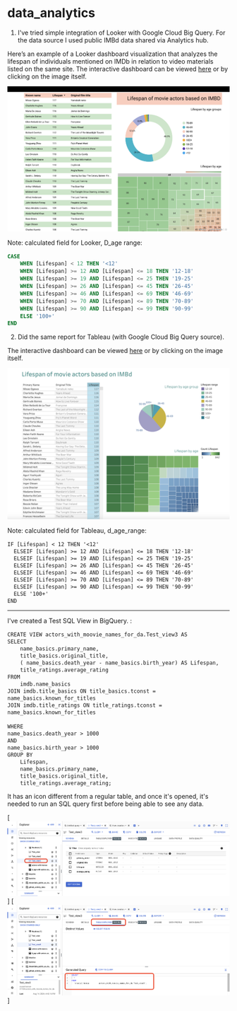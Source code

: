 # data_analytics

1. I've tried simple integration of Looker with Google Cloud Big Query. For the data source I used public IMBd data shared via Analytics hub. 

Here’s an example of a Looker dashboard visualization that analyzes the lifespan of individuals mentioned on IMDb in relation to video materials listed on the same site. The interactive dashboard can be viewed [here](https://lookerstudio.google.com/embed/reporting/15deb2b7-387a-4cfd-9e1e-d1747ec0bafc/page/NFd8D) or by clicking on the image itself.

[![Looker Dashboard Example (IMDb)](Visualisation/Looker_imbd_example.png)](https://lookerstudio.google.com/embed/reporting/15deb2b7-387a-4cfd-9e1e-d1747ec0bafc/page/NFd8D)

Note: calculated field for Looker, D_age range:
```sql
CASE 
    WHEN [Lifespan] < 12 THEN '<12'
    WHEN [Lifespan] >= 12 AND [Lifespan] <= 18 THEN '12-18'
    WHEN [Lifespan] >= 19 AND [Lifespan] <= 25 THEN '19-25'
    WHEN [Lifespan] >= 26 AND [Lifespan] <= 45 THEN '26-45'
    WHEN [Lifespan] >= 46 AND [Lifespan] <= 69 THEN '46-69'
    WHEN [Lifespan] >= 70 AND [Lifespan] <= 89 THEN '70-89'
    WHEN [Lifespan] >= 90 AND [Lifespan] <= 99 THEN '90-99'
    ELSE '100+'
END
```


2. Did the same report for Tableau (with Google Cloud Big Query source).

The interactive dashboard can be viewed [here](https://public.tableau.com/app/profile/tanya.saburova/viz/BigQuery_IMBD/Dashboard1?publish=yes) or by clicking on the image itself.

[![Tableau Dashboard Example (IMDb)](Visualisation/Tableau_imbd_example.png)](https://public.tableau.com/app/profile/tanya.saburova/viz/BigQuery_IMBD/Dashboard1?publish=yes)

Note: calculated field for Tableau, d_age_range:
```
IF [Lifespan] < 12 THEN '<12'
  ELSEIF [Lifespan] >= 12 AND [Lifespan] <= 18 THEN '12-18'
  ELSEIF [Lifespan] >= 19 AND [Lifespan] <= 25 THEN '19-25'
  ELSEIF [Lifespan] >= 26 AND [Lifespan] <= 45 THEN '26-45'
  ELSEIF [Lifespan] >= 46 AND [Lifespan] <= 69 THEN '46-69'
  ELSEIF [Lifespan] >= 70 AND [Lifespan] <= 89 THEN '70-89'
  ELSEIF [Lifespan] >= 90 AND [Lifespan] <= 99 THEN '90-99'
  ELSE '100+'
END
```
___________________________________________________________

I've created a Test SQL View in BigQuery.  : 
```
CREATE VIEW actors_with_moovie_names_for_da.Test_view3 AS
SELECT
    name_basics.primary_name,
    title_basics.original_title,
    ( name_basics.death_year - name_basics.birth_year) AS Lifespan,
    title_ratings.average_rating
FROM
    imdb.name_basics
JOIN imdb.title_basics ON title_basics.tconst = name_basics.known_for_titles
JOIN imdb.title_ratings ON title_ratings.tconst = name_basics.known_for_titles

WHERE 
name_basics.death_year > 1000
AND 
name_basics.birth_year > 1000
GROUP BY
    Lifespan,
    name_basics.primary_name,
    title_basics.original_title,
    title_ratings.average_rating;
```

It has an icon different from a regular table, and once it's opened, it's needed to run an SQL query first before being able to see any data.

[![BigQuery SQL View Example 1](BigQuery/SQL_View_Example_1.png)]
[![BigQuery SQL View Example 2](BigQuery/SQL_View_Example_2.png)]
